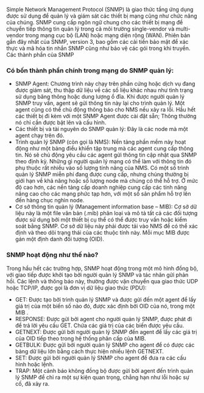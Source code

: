Simple Network Management Protocol (SNMP) là giao thức tầng ứng dụng được sử dụng để quản lý và giám sát các thiết bị mạng cũng như chức năng của chúng. SNMP cung cấp ngôn ngữ chung cho các thiết bị mạng để chuyển tiếp thông tin quản lý trong cả môi trường single-vendor và multi-vendor trong mạng cục bộ (LAN) hoặc mạng diện rộng (WAN). Phiên bản gần đây nhất của SNMP, version 3, bao gồm các cải tiến bảo mật để xác thực và mã hóa tin nhắn SNMP cũng như bảo vệ các gói trong khi truyền.
Các thành phần của SNMP

### Có bốn thành phần chính trong mạng do SNMP quản lý:

- SNMP Agent: Chương trình này chạy trên phần cứng hoặc dịch vụ đang được giám sát, thu thập dữ liệu về các số liệu khác nhau như tình trạng sử dụng băng thông hoặc dung lượng ổ đĩa. Khi được người quản lý SNMP truy vấn, agent sẽ gửi thông tin này lại cho trình quản lý. Một agent cũng có thể chủ động thông báo cho NMS nếu xảy ra lỗi. Hầu hết các thiết bị đi kèm với một SNMP Agent được cài đặt sẵn; Thông thường nó chỉ cần được bật lên và cấu hình.
- Các thiết bị và tài nguyên do SNMP quản lý: Đây là các node mà một agent chạy trên đó.
- Trình quản lý SNMP (còn gọi là NMS): Nền tảng phần mềm này hoạt động như một bảng điều khiển tập trung mà các agent cung cấp thông tin. Nó sẽ chủ động yêu cầu các agent gửi thông tin cập nhật qua SNMP theo định kỳ. Những gì người quản lý mạng có thể làm với thông tin đó phụ thuộc rất nhiều vào số lượng tính năng của NMS. Có một số trình quản lý SNMP miễn phí đang được cung cấp, nhưng chúng thường bị giới hạn về khả năng hoặc số lượng node mà chúng có thể hỗ trợ. Ở mức độ cao hơn, các nền tảng cấp doanh nghiệp cung cấp các tính năng nâng cao cho các mạng phức tạp hơn, với một số sản phẩm hỗ trợ lên đến hàng chục nghìn node.
- Cơ sở thông tin quản lý (Management information base – MIB): Cơ sở dữ liệu này là một file văn bản (.mib) phân loại và mô tả tất cả các đối tượng được sử dụng bởi một thiết bị cụ thể có thể được truy vấn hoặc kiểm soát bằng SNMP. Cơ sở dữ liệu này phải được tải vào NMS để có thể xác định và theo dõi trạng thái của các thuộc tính này. Mỗi mục MIB được gán một định danh đối tượng (OID).

### SNMP hoạt động như thế nào?

Trong hầu hết các trường hợp, SNMP hoạt động trong một mô hình đồng bộ, với giao tiếp được khởi tạo bởi người quản lý SNMP và tác nhân gửi phản hồi. Các lệnh và thông báo này, thường được vận chuyển qua giao thức UDP hoặc TCP/IP, được gọi là đơn vị dữ liệu giao thức (PDU):

- GET: Được tạo bởi trình quản lý SNMP và được gửi đến một agent để lấy giá trị của một biến số nào đó, được xác định bởi OID của nó, trong một MIB .
- RESPONSE: Được gửi bởi agent cho người quản lý SNMP, được phát đi để trả lời yêu cầu GET. Chứa các giá trị của các biến được yêu cầu.
- GETNEXT: Được gửi bởi người quản lý SNMP đến agent để lấy các giá trị của OID tiếp theo trong hệ thống phân cấp của MIB.
- GETBULK: Được gửi bởi người quản lý SNMP cho agent để có được các bảng dữ liệu lớn bằng cách thực hiện nhiều lệnh GETNEXT.
- SET: Được gửi bởi người quản lý SNMP cho agent để đưa ra các cấu hình hoặc lệnh.
- TRAP: Một cảnh báo không đồng bộ được gửi bởi agent đến trình quản lý SNMP để chỉ ra một sự kiện quan trọng, chẳng hạn như lỗi hoặc sự cố, đã xảy ra.
